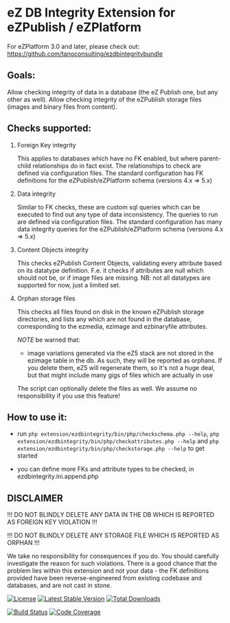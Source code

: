 eZ DB Integrity Extension for eZPublish / eZPlatform
====================================================

For eZPlatform 3.0 and later, please check out: https://github.com/tanoconsulting/ezdbintegritybundle

Goals:
------

Allow checking integrity of data in a database (the eZ Publish one, but any other as well).
Allow checking integrity of the eZPublish storage files (images and binary files from content).


Checks supported:
-----------------

1. Foreign Key integrity

    This applies to databases which have no FK enabled, but where parent-child relationships do in fact exist.
    The relationships to check are defined via configuration files.
    The standard configuration has FK definitions for the eZPublish/eZPlatform schema (versions 4.x => 5.x)

2. Data integrity

    Similar to FK checks, these are custom sql queries which can be executed to find out any type of data inconsistency.
    The queries to run are defined via configuration files.
    The standard configuration has many data integrity queries for the eZPublish/eZPlatform schema (versions 4.x => 5.x)

3. Content Objects integrity

    This checks eZPublish Content Objects, validating every attribute based on its datatype definition.
    F.e. it checks if attributes are null which should not be, or if image files are missing.
    NB: not all datatypes are supported for now, just a limited set.

4. Orphan storage files

    This checks all files found on disk in the known eZPublish storage directories,
    and lists any which are not found in the database, corresponding to the ezmedia, ezimage and ezbinaryfile
    attributes.

    *NOTE* be warned that:
    - image variations generated via the eZ5 stack are not stored in the ezimage table in the db. As such, they
        will be reported as orphans. If you delete them, eZ5 will regenerate them, so it's not a huge deal, but
        that might include many gigs of files which are actually in use

    The script can optionally delete the files as well. We assume no responsibility if you use this feature!


How to use it:
--------------

- run `php extension/ezdbintegrity/bin/php/checkschema.php --help`,
    `php extension/ezdbintegrity/bin/php/checkattributes.php --help` and
    `php extension/ezdbintegrity/bin/php/checkstorage.php --help` to get started

- you can define more FKs and attribute types to be checked, in ezdbintegrity.ini.append.php


DISCLAIMER
----------

!!! DO NOT BLINDLY DELETE ANY DATA IN THE DB WHICH IS REPORTED AS FOREIGN KEY VIOLATION !!!

!!! DO NOT BLINDLY DELETE ANY STORAGE FILE WHICH IS REPORTED AS ORPHAN !!!

We take no responsibility for consequences if you do.
You should carefully investigate the reason for such violations.
There is a good chance that the problem lies within this extension and not your data - the FK definitions provided
have been reverse-engineered from existing codebase and databases, and are not cast in stone.

[![License](https://poser.pugx.org/gggeek/ezdbintegrity/license)](https://packagist.org/packages/gggeek/ezdbintegrity)
[![Latest Stable Version](https://poser.pugx.org/gggeek/ezdbintegrity/v/stable)](https://packagist.org/packages/gggeek/ezdbintegrity)
[![Total Downloads](https://poser.pugx.org/gggeek/ezdbintegrity/downloads)](https://packagist.org/packages/gggeek/ezdbintegrity)

[![Build Status](https://github.com/gggeek/ezdbintegrity/actions/workflows/ci.yml/badge.svg)](https://github.com/gggeek/ezdbintegrity/actions/workflows/ci.yml)
[![Code Coverage](https://codecov.io/gh/gggeek/ezdbintegrity/branch/main/graph/badge.svg)](https://codecov.io/gh/gggeek/ezdbintegrity/tree/main)
